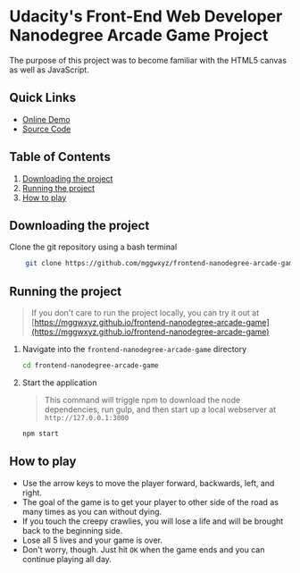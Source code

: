# Udacity's Front-End Web Developer Nanodegree Arcade Game Project

The purpose of this project was to become familiar with the HTML5 canvas as well as JavaScript.

## Quick Links
* [Online Demo](https://mggwxyz.github.io/frontend-nanodegree-arcade-game)
* [Source Code](https://github.com/mggwxyz/frontend-nanodegree-arcade-game)


## Table of Contents
1. [Downloading the project](#downloading-the-project)
1. [Running the project](#running-the-project)
1. [How to play](#how-to-play)

## Downloading the project

Clone the git repository using a bash terminal

```bash
    git clone https://github.com/mggwxyz/frontend-nanodegree-arcade-game.git
```
    
## Running the project 
>If you don't care to run the project locally, you can try it out at  [https://mggwxyz.github.io/frontend-nanodegree-arcade-game](https://mggwxyz.github.io/frontend-nanodegree-arcade-game)

1. Navigate into the `frontend-nanodegree-arcade-game` directory

    ```bash
    cd frontend-nanodegree-arcade-game
    ```
1. Start the application
    > This command will triggle npm to download the node dependencies, run gulp, and then start up a local webserver at `http://127.0.0.1:3000`

    ```bash
    npm start
    ```

## How to play

* Use the arrow keys  to move the player forward, backwards, left, and right.
* The goal of the game is to get your player to other side of the road as many times as you can without dying.
* If you touch the creepy crawlies, you will lose a life and will be brought back to the beginning side.
* Lose all 5 lives and your game is over.
* Don't worry, though. Just hit `OK` when the game ends and you can continue playing all day.
